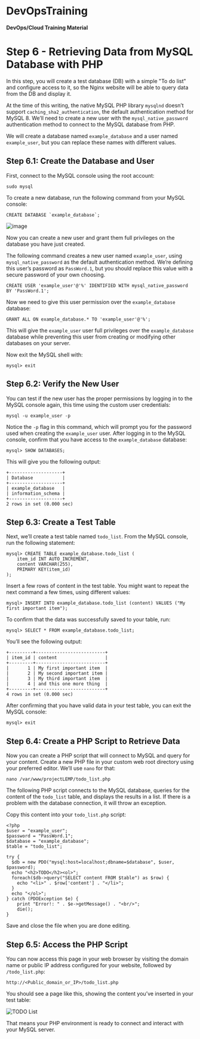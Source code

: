 # DevOpsTraining
**DevOps/Cloud Training Material**

# Step 6 - Retrieving Data from MySQL Database with PHP

In this step, you will create a test database (DB) with a simple "To do list" and configure access to it, so the Nginx website will be able to query data from the DB and display it.

At the time of this writing, the native MySQL PHP library `mysqlnd` doesn’t support `caching_sha2_authentication`, the default authentication method for MySQL 8. We’ll need to create a new user with the `mysql_native_password` authentication method to connect to the MySQL database from PHP.

We will create a database named `example_database` and a user named `example_user`, but you can replace these names with different values.

## Step 6.1: Create the Database and User

First, connect to the MySQL console using the root account:

    sudo mysql

To create a new database, run the following command from your MySQL console:

    CREATE DATABASE `example_database`;

![image](https://github.com/stiven-skyward/DevOpsTraining/assets/135337796/feab5479-52d9-4bdb-a189-653a527160f7)

Now you can create a new user and grant them full privileges on the database you have just created.

The following command creates a new user named `example_user`, using `mysql_native_password` as the default authentication method. We’re defining this user’s password as `PassWord.1`, but you should replace this value with a secure password of your own choosing.

    CREATE USER 'example_user'@'%' IDENTIFIED WITH mysql_native_password BY 'PassWord.1';

Now we need to give this user permission over the `example_database` database:

    GRANT ALL ON example_database.* TO 'example_user'@'%';

This will give the `example_user` user full privileges over the `example_database` database while preventing this user from creating or modifying other databases on your server.

Now exit the MySQL shell with:

    mysql> exit

## Step 6.2: Verify the New User

You can test if the new user has the proper permissions by logging in to the MySQL console again, this time using the custom user credentials:

    mysql -u example_user -p

Notice the `-p` flag in this command, which will prompt you for the password used when creating the `example_user` user. After logging in to the MySQL console, confirm that you have access to the `example_database` database:

    mysql> SHOW DATABASES;

This will give you the following output:

    +--------------------+
    | Database           |
    +--------------------+
    | example_database   |
    | information_schema |
    +--------------------+
    2 rows in set (0.000 sec)

## Step 6.3: Create a Test Table

Next, we’ll create a test table named `todo_list`. From the MySQL console, run the following statement:

    mysql> CREATE TABLE example_database.todo_list (
        item_id INT AUTO_INCREMENT,
        content VARCHAR(255),
        PRIMARY KEY(item_id)
    );

Insert a few rows of content in the test table. You might want to repeat the next command a few times, using different values:

    mysql> INSERT INTO example_database.todo_list (content) VALUES ("My first important item");

To confirm that the data was successfully saved to your table, run:

    mysql> SELECT * FROM example_database.todo_list;

You’ll see the following output:

    +---------+--------------------------+
    | item_id | content                  |
    +---------+--------------------------+
    |       1 | My first important item  |
    |       2 | My second important item |
    |       3 | My third important item  |
    |       4 | and this one more thing  |
    +---------+--------------------------+
    4 rows in set (0.000 sec)

After confirming that you have valid data in your test table, you can exit the MySQL console:

    mysql> exit

## Step 6.4: Create a PHP Script to Retrieve Data

Now you can create a PHP script that will connect to MySQL and query for your content. Create a new PHP file in your custom web root directory using your preferred editor. We’ll use `nano` for that:

    nano /var/www/projectLEMP/todo_list.php

The following PHP script connects to the MySQL database, queries for the content of the `todo_list` table, and displays the results in a list. If there is a problem with the database connection, it will throw an exception.

Copy this content into your `todo_list.php` script:

    <?php
    $user = "example_user";
    $password = "PassWord.1";
    $database = "example_database";
    $table = "todo_list";

    try {
      $db = new PDO("mysql:host=localhost;dbname=$database", $user, $password);
      echo "<h2>TODO</h2><ol>";
      foreach($db->query("SELECT content FROM $table") as $row) {
        echo "<li>" . $row['content'] . "</li>";
      }
      echo "</ol>";
    } catch (PDOException $e) {
        print "Error!: " . $e->getMessage() . "<br/>";
        die();
    }

Save and close the file when you are done editing.

## Step 6.5: Access the PHP Script

You can now access this page in your web browser by visiting the domain name or public IP address configured for your website, followed by `/todo_list.php`:

    http://<Public_domain_or_IP>/todo_list.php

You should see a page like this, showing the content you’ve inserted in your test table:

![TODO List](https://example.com/todolist.png)

That means your PHP environment is ready to connect and interact with your MySQL server.
